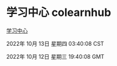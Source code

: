 # 学习中心 colearnhub
[学习中心](http://27.19.33.125:56308/colearnhub/)

2022年 10月 13日 星期四 03:40:08 CST

2022年 10月 12日 星期三 19:40:08 GMT
